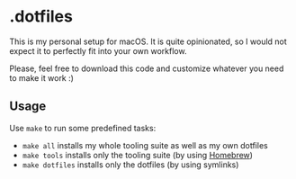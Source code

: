 # .dotfiles

This is my personal setup for macOS. It is quite opinionated, so I would not expect it to perfectly fit into your own workflow.

Please, feel free to download this code and customize whatever you need to make it work :)

## Usage

Use `make` to run some predefined tasks:

* `make all` installs my whole tooling suite as well as my own dotfiles
* `make tools` installs only the tooling suite (by using [Homebrew](https://brew.sh))
* `make dotfiles` installs only the dotfiles (by using symlinks)
